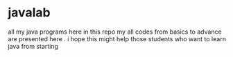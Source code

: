 # javalab
all my java programs
here in this repo my all codes from basics to advance are presented here . 
i hope this might help those students who want to learn java from starting
